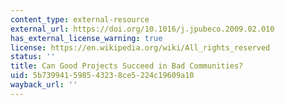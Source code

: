 ```yaml
---
content_type: external-resource
external_url: https://doi.org/10.1016/j.jpubeco.2009.02.010
has_external_license_warning: true
license: https://en.wikipedia.org/wiki/All_rights_reserved
status: ''
title: Can Good Projects Succeed in Bad Communities?
uid: 5b739941-5985-4323-8ce5-224c19609a10
wayback_url: ''
---
```

